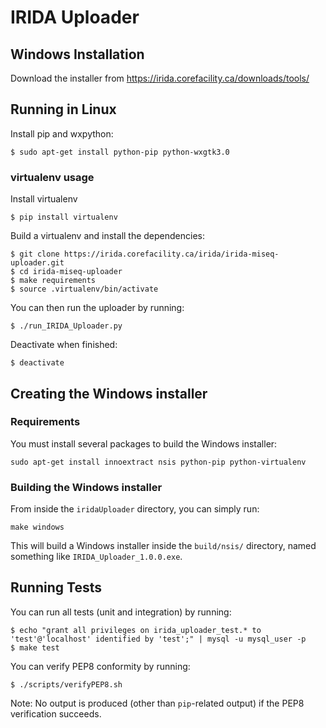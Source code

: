 IRIDA Uploader
==============


Windows Installation
--------------------

Download the installer from https://irida.corefacility.ca/downloads/tools/

Running in Linux
----------------

Install pip and wxpython:

    $ sudo apt-get install python-pip python-wxgtk3.0

### virtualenv usage  

Install virtualenv

    $ pip install virtualenv

Build a virtualenv and install the dependencies:

    $ git clone https://irida.corefacility.ca/irida/irida-miseq-uploader.git
    $ cd irida-miseq-uploader
    $ make requirements
    $ source .virtualenv/bin/activate

You can then run the uploader by running:

    $ ./run_IRIDA_Uploader.py

Deactivate when finished:

    $ deactivate

Creating the Windows installer
------------------------------

### Requirements

You must install several packages to build the Windows installer:

    sudo apt-get install innoextract nsis python-pip python-virtualenv

### Building the Windows installer

From inside the `iridaUploader` directory, you can simply run:

    make windows

This will build a Windows installer inside the `build/nsis/` directory, named something like `IRIDA_Uploader_1.0.0.exe`.

Running Tests
-------------

You can run all tests (unit and integration) by running:

    $ echo "grant all privileges on irida_uploader_test.* to 'test'@'localhost' identified by 'test';" | mysql -u mysql_user -p
    $ make test

You can verify PEP8 conformity by running:

    $ ./scripts/verifyPEP8.sh

Note: No output is produced (other than `pip`-related output) if the PEP8 verification succeeds.
